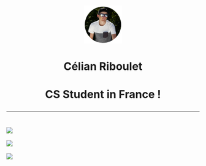 <p align="center"> 
  <img width="100" src="https://raw.githubusercontent.com/celian-rib/celian-rib/main/githubpic.png"/>
  <h1 align="center">Célian Riboulet<h1/>
<p/>
<p align="center"> 
  CS Student in France !
<p/>
  
***


  <img align="center" src="https://github-readme-stats.vercel.app/api?username=celian-rib&count_private=true&show_icons=true&theme=dracula&hide_border=true"> 
  <br />
  <img align="center" src="https://github-readme-stats.vercel.app/api/top-langs/?username=celian-rib&count_private=true&show_icons=true&theme=dracula&hide_border=true&layout=compact"> 
  <br />
  <img align="center" src="https://github-readme-stats.vercel.app/api/wakatime?username=celian_rib&theme=dracula&hide_border=true&layout=compact"> 

